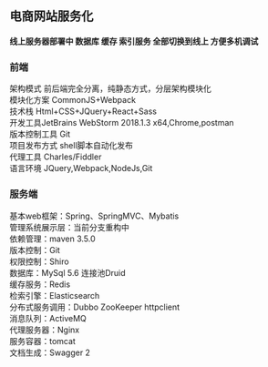 ## 电商网站服务化

#### 线上服务器部署中  数据库 缓存 索引服务 全部切换到线上 方便多机调试

### 前端

架构模式 前后端完全分离，纯静态方式，分层架构模块化  <br>
模块化方案 CommonJS+Webpack  <br>
技术栈 Html+CSS+JQuery+React+Sass  <br>
开发工具JetBrains WebStorm 2018.1.3 x64,Chrome,postman <br>
版本控制工具 Git <br>
项目发布方式 shell脚本自动化发布 <br>
代理工具 Charles/Fiddler <br>
语言环境 JQuery,Webpack,NodeJs,Git <br>

### 服务端
基本web框架：Spring、SpringMVC、Mybatis<br>
管理系统展示层：当前分支重构中 <br>
依赖管理：maven 3.5.0<br>
版本控制：Git<br>
权限控制：Shiro<br>
数据库：MySql 5.6 连接池Druid<br>
缓存服务：Redis<br>
检索引擎：Elasticsearch<br>
分布式服务调用：Dubbo ZooKeeper httpclient<br>
消息队列：ActiveMQ<br>
代理服务器：Nginx<br>
服务容器：tomcat<br>
文档生成：Swagger 2<br>
